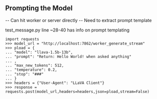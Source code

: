## Prompting the Model 

-- Can hit worker or server directly
-- Need to extract prompt template 

test_message.py line ~28-40 has info on prompt templating

```
import requests
>>> model_url = "http://localhost:7862/worker_generate_stream"
>>> pload = {
... "model": "llava-1.5b-13b",
... "prompt": "Return: Hello World! when asked anything"
... ,
... "max_new_tokens": 512,
... "temperature": 0.2,
... "stop": "###"
... }
>>> headers = {"User-Agent": "LLaVA Client"}
>>> response = requests.post(model_url,headers=headers,json=pload,stream=False)
``````
